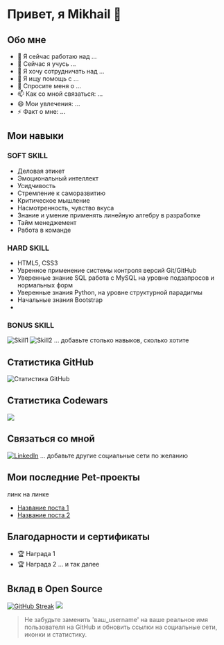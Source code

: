 # Привет, я Mikhail 👋

## Обо мне

- 🔭 Я сейчас работаю над ...
- 🌱 Сейчас я учусь ...
- 👯 Я хочу сотрудничать над ...
- 🤔 Я ищу помощь с ...
- 💬 Спросите меня о ...
- 📫 Как со мной связаться: ...
- 😄 Мои увлечения: ...
- ⚡ Факт о мне: ...

## Мои навыки

### SOFT SKILL
- Деловая этикет
- Эмоциональный интеллект
- Усидчивость
- Стремление к саморазвитию
- Критическое мышление
- Насмотренность, чувство вкуса
- Знание и умение применять линейную алгебру в разработке
- Тайм менеджемент
- Работа в команде
  
### HARD SKILL
- HTML5, CSS3
- Увренное применение системы контроля версий Git/GitHub
- Уверенные знание SQL работа с MySQL на уровне подзапросов и нормальных форм
- Уверенные знания Python, на уровне структурной парадигмы
- Начальные знания Bootstrap
- 

### BONUS SKILL

![Skill1](URL_иконки)
![Skill2](URL_иконки)
... добавьте столько навыков, сколько хотите

## Статистика GitHub
![Статистика GitHub](https://github-readme-stats.vercel.app/api?username=ваш_username&show_icons=true)

## Статистика Codewars
![](https://www.codewars.com/users/mikhailpodolsky/badges/large)


## Связаться со мной

[![LinkedIn](https://img.shields.io/badge/LinkedIn-0077B5?style=for-the-badge&logo=linkedin&logoColor=white)](ссылка_на_ваш_линкедин)
... добавьте другие социальные сети по желанию

## Мои последние Pet-проекты
<!-- BLOG-POST-LIST:START -->
линк на линке
- [Название поста 1](ссылка_на_пост)
- [Название поста 2](ссылка_на_пост)
<!-- BLOG-POST-LIST:END -->

## Благодарности и сертификаты
- 🏆 Награда 1
- 🏆 Награда 2
... и так далее

## Вклад в Open Source
[![GitHub Streak](http://github-readme-streak-stats.herokuapp.com?user=ваш_username&theme=dark&background=000000)](ссылка_на_ваш_профиль)
![](https://www.codewars.com/users/mikhailpodolsky/badges/large)

> Не забудьте заменить 'ваш_username' на ваше реальное имя пользователя на GitHub и обновить ссылки на социальные сети, иконки и статистику.

